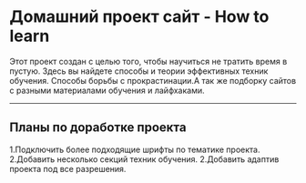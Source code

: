 # Домашний проект сайт - How to learn

Этот проект создан с целью того, чтобы научиться не тратить время в пустую. Здесь вы найдете способы и теории эффективных техник обучения. Способы борьбы с прокрастинации.А так же подборку сайтов с разными материалами обучения и лайфхаками.
___
## Планы по доработке проекта
1.Подключить более подходящие шрифты по тематике проекта.
2.Добавить несколько секций техник обучения.
2.Добавить адаптив проекта под все разрешения.
